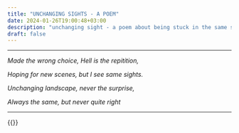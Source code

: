 ```yaml
---
title: "UNCHANGING SIGHTS - A POEM"
date: 2024-01-26T19:00:48+03:00
description: "unchanging sight - a poem about being stuck in the same situation due to making the same horrible choices over and over"
draft: false
---
```


___

*Made the wrong choice, Hell is the repitition,*    

*Hoping for new scenes, but I see same sights.*

*Unchanging landscape, never the surprise,*

*Always the same, but never quite right*

___

{{<mini-toc>}}
